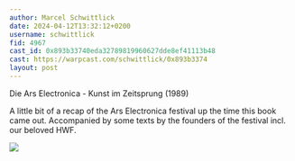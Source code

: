 ```yaml
---
author: Marcel Schwittlick
date: 2024-04-12T13:32:12+0200
username: schwittlick
fid: 4967
cast_id: 0x893b33740eda32789819960627dde8ef41113b48
cast: https://warpcast.com/schwittlick/0x893b3374
layout: post
---
```

Die Ars Electronica - Kunst im Zeitsprung (1989)  
  
A little bit of a recap of the Ars Electronica festival up the time this book came out. Accompanied by some texts by the founders of the festival incl. our beloved HWF.  

![](https://imagedelivery.net/BXluQx4ige9GuW0Ia56BHw/93bd5608-0ee5-4a5d-58b9-77183f803700/original)